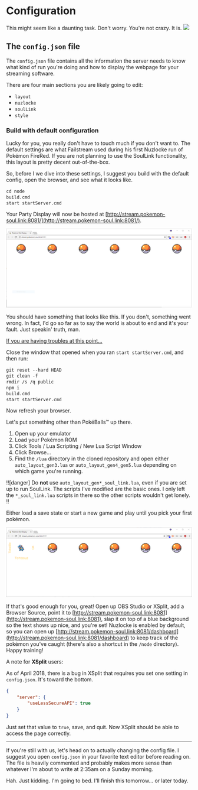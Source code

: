 Configuration
=============

This might seem like a daunting task.  Don't worry.  You're not crazy.  It is.  <img src="https://iknowyourmeme.files.wordpress.com/2016/07/photo.png" style="height: 33px" />

The `config.json` file
----------------------

The `config.json` file contains all the information the server needs to know what kind of run you're doing and how to display the webpage for your streaming software.

There are four main sections you are likely going to edit:

*   `layout`
*   `nuzlocke`
*   `soulLink`
*   `style`

### Build with default configuration ###

Lucky for you, you really don't have to touch much if you don't want to.  The default settings are what Failstream used during his first Nuzlocke run of Pokémon FireRed.  If you are not planning to use the SoulLink functionality, this layout is pretty decent out-of-the-box.

So, before I we dive into these settings, I suggest you build with the default config, open the browser, and see what it looks like.

```dos
cd node
build.cmd
start startServer.cmd
```

Your Party Display will now be hosted at [http://stream.pokemon-soul.link:8081/](http://stream.pokemon-soul.link:8081/).

<div class="d-flex justify-content-around mb-2">
<img src="../resources/img/default-party-display.png" class="img-modal img-thumbnail mx-auto align-self-center" />
</div>

You should have something that looks like this.  If you don't, something went wrong.  In fact, I'd go so far as to say the world is about to end and it's your fault.  Just speakin' truth, man.

<a href="#" data-toggle="collapse" data-target="#having-troubles">If you are having troubles at this point...</a>
<div id="having-troubles" class="collapse" markdown="1">

Close the window that opened when you ran `start startServer.cmd`, and then run:

```dos
git reset --hard HEAD
git clean -f
rmdir /s /q public
npm i
build.cmd
start startServer.cmd
```

<p>Now refresh your browser.</p>
</div>

Let's put something other than PokéBalls&trade; up there.

1.  Open up your emulator
2.  Load your Pokémon ROM
3.  Click Tools / Lua Scripting / New Lua Script Window
4.  Click Browse...
5.  Find the `/lua` directory in the cloned repository and open either `auto_layout_gen3.lua` or `auto_layout_gen4_gen5.lua` depending on which game you're running.

!![danger]
Do **not** use `auto_layout_gen*_soul_link.lua`, even if you are set up to run SoulLink.  The scripts I've modified are the basic ones.  I only left the `*_soul_link.lua` scripts in there so the other scripts wouldn't get lonely.
!!

Either load a save state or start a new game and play until you pick your first pokémon.

<div class="d-flex justify-content-around mb-2">
<img src="../resources/img/one-pokemon-party-display.png" class="img-modal img-thumbnail mx-auto align-self-center" />
</div>

If that's good enough for you, great!  Open up OBS Studio or XSplit, add a Browser Source, point it to [http://stream.pokemon-soul.link:8081](http://stream.pokemon-soul.link:8081), slap it on top of a blue background so the text shows up nice, and you're set!  Nuzlocke is enabled by default, so you can open up [http://stream.pokemon-soul.link:8081/dashboard](http://stream.pokemon-soul.link:8081/dashboard) to keep track of the pokémon you've caught (there's also a shortcut in the `/node` directory).  Happy training!

<div class="alert alert-warning" markdown="1">

A note for **XSplit** users:

As of April 2018, there is a bug in XSplit that requires you set one setting in `config.json`.  It's toward the bottom.

```json
{
    "server": {
        "useLessSecureAPI": true
    }
}
```

Just set that value to `true`, save, and quit.  Now XSplit should be able to access the page correctly.

</div>

---

If you're still with us, let's head on to actually changing the config file.  I suggest you open `config.json` in your favorite text editor before reading on.  The file is heavily commented and probably makes more sense than whatever I'm about to write at 2:35am on a Sunday morning.

Hah.  Just kidding.  I'm going to bed.  I'll finish this tomorrow... or later today.